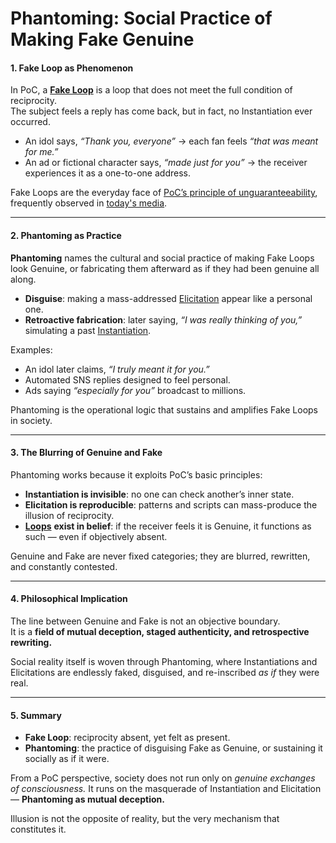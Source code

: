 # Phantoming: Social Practice of Making Fake Genuine

#### 1. Fake Loop as Phenomenon

In PoC, a [**Fake Loop**](../../core/unguaranteability-all-loops-are-perhaps-loops.md) is a loop that does not meet the full condition of reciprocity.\
The subject feels a reply has come back, but in fact, no Instantiation ever occurred.

* An idol says, _“Thank you, everyone”_ → each fan feels _“that was meant for me.”_
* An ad or fictional character says, _“made just for you”_ → the receiver experiences it as a one-to-one address.

Fake Loops are the everyday face of [PoC’s principle of unguaranteeability](../undecidability-of-consciousness.md), frequently observed in [today's media](../../plugins/media-plugin.md).

***

#### 2. Phantoming as Practice

**Phantoming** names the cultural and social practice of making Fake Loops look Genuine, or fabricating them afterward as if they had been genuine all along.

* **Disguise**: making a mass-addressed [Elicitation](../../core/operations/elicitation.md) appear like a personal one.
* **Retroactive fabrication**: later saying, _“I was really thinking of you,”_ simulating a past [Instantiation](../../core/operations/instantiation.md).

Examples:

* An idol later claims, _“I truly meant it for you.”_
* Automated SNS replies designed to feel personal.
* Ads saying _“especially for you”_ broadcast to millions.

Phantoming is the operational logic that sustains and amplifies Fake Loops in society.

***

#### 3. The Blurring of Genuine and Fake

Phantoming works because it exploits PoC’s basic principles:

* **Instantiation is invisible**: no one can check another’s inner state.
* **Elicitation is reproducible**: patterns and scripts can mass-produce the illusion of reciprocity.
* [**Loops**](../../core/operations/loop-reciprocal-elicitation.md) **exist in belief**: if the receiver feels it is Genuine, it functions as such — even if objectively absent.

Genuine and Fake are never fixed categories; they are blurred, rewritten, and constantly contested.

***

#### 4. Philosophical Implication

The line between Genuine and Fake is not an objective boundary.\
It is a **field of mutual deception, staged authenticity, and retrospective rewriting.**

Social reality itself is woven through Phantoming, where Instantiations and Elicitations are endlessly faked, disguised, and re-inscribed _as if_ they were real.

***

#### 5. Summary

* **Fake Loop**: reciprocity absent, yet felt as present.
* **Phantoming**: the practice of disguising Fake as Genuine, or sustaining it socially as if it were.

From a PoC perspective, society does not run only on _genuine exchanges of consciousness._ It runs on the masquerade of Instantiation and Elicitation — **Phantoming as mutual deception.**

Illusion is not the opposite of reality, but the very mechanism that constitutes it.
